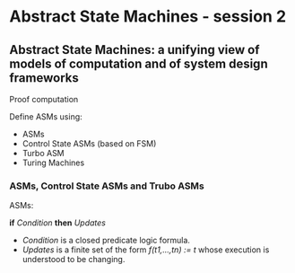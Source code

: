 # Abstract State Machines - session 2


## Abstract State Machines: a unifying view of models of computation and of system design frameworks

Proof computation 

Define ASMs using:

* ASMs
* Control State ASMs (based on FSM)
* Turbo ASM
* Turing Machines

### ASMs, Control State ASMs and Trubo ASMs

ASMs:

**if** *Condition* **then** *Updates*

* *Condition* is a closed predicate logic formula.
* *Updates* is a finite set of the form *f(t1,...,tn) := t* whose execution is understood to be changing.
